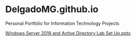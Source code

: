 # DelgadoMG.github.io
Personal Portfolio for Information Technology Projects


[Windows Server 2019 and Active Directory Lab Set Up.pptx](https://github.com/user-attachments/files/16384923/Windows.Server.2019.and.Active.Directory.Lab.Set.Up.pptx)
